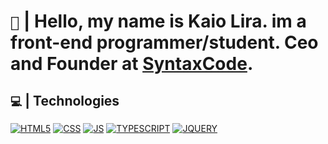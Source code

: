 # `👋` | Hello, my name is Kaio Lira. im a front-end programmer/student. Ceo and Founder at <a href="https://discord.gg/nMKW6Jw2tF">SyntaxCode<a/>.

## `💻` | Technologies

[![HTML5](https://img.shields.io/badge/HTML5-E34F26?style=for-the-badge&logo=html5&logoColor=white)](https://developer.mozilla.org/pt-BR/docs/Web/HTML)
[![CSS](https://img.shields.io/badge/CSS3-1572B6?style=for-the-badge&logo=css3&logoColor=white)](https://developer.mozilla.org/pt-BR/docs/Web/CSS)
[![JS](https://img.shields.io/badge/JavaScript-F7DF1E?style=for-the-badge&logo=javascript&logoColor=black)](https://developer.mozilla.org/pt-BR/docs/Web/JAVASCRIPT)
[![TYPESCRIPT](https://img.shields.io/badge/TypeScript-007ACC?style=for-the-badge&logo=typescript&logoColor=white)](https://www.typescriptlang.org)
[![JQUERY](https://img.shields.io/badge/jQuery-0769AD?style=for-the-badge&logo=jquery&logoColor=white)](https://api.jquery.com)
